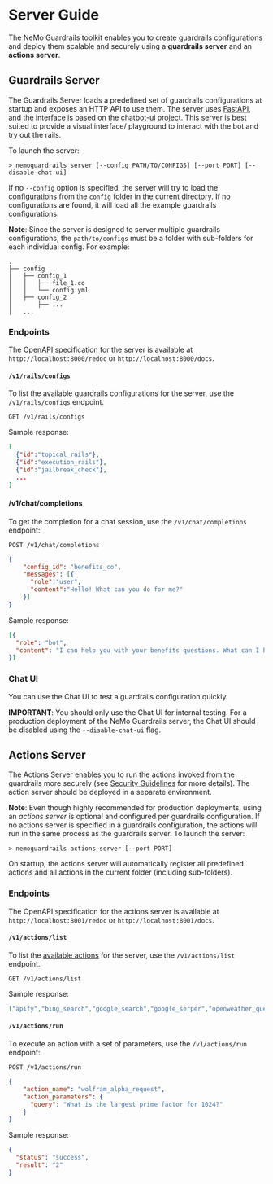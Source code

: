 # Server Guide

The NeMo Guardrails toolkit enables you to create guardrails configurations and deploy them scalable and securely using a **guardrails server** and an **actions server**.

## Guardrails Server

The Guardrails Server loads a predefined set of guardrails configurations at startup and exposes an HTTP API to use them. The server uses [FastAPI](https://fastapi.tiangolo.com/), and the interface is based on the [chatbot-ui](https://github.com/mckaywrigley/chatbot-ui) project. This server is best suited to provide a visual interface/ playground to interact with the bot and try out the rails.

To launch the server:

```
> nemoguardrails server [--config PATH/TO/CONFIGS] [--port PORT] [--disable-chat-ui]
```

If no `--config` option is specified, the server will try to load the configurations from the `config` folder in the current directory. If no configurations are found, it will load all the example guardrails configurations.

**Note**: Since the server is designed to server multiple guardrails configurations, the `path/to/configs` must be a folder with sub-folders for each individual config. For example:

```
.
├── config
│   ├── config_1
│   │   ├── file_1.co
│   │   └── config.yml
│   ├── config_2
│       ├── ...
│   ...
```

### Endpoints

The OpenAPI specification for the server is available at `http://localhost:8000/redoc` or `http://localhost:8000/docs`.

#### `/v1/rails/configs`

To list the available guardrails configurations for the server, use the `/v1/rails/configs` endpoint.

```
GET /v1/rails/configs
```

Sample response:
```json
[
  {"id":"topical_rails"},
  {"id":"execution_rails"},
  {"id":"jailbreak_check"},
  ...
]
```

#### /v1/chat/completions

To get the completion for a chat session, use the `/v1/chat/completions` endpoint:
```
POST /v1/chat/completions
```
```json
{
    "config_id": "benefits_co",
    "messages": [{
      "role":"user",
      "content":"Hello! What can you do for me?"
    }]
}
```

Sample response:

```json
[{
  "role": "bot",
  "content": "I can help you with your benefits questions. What can I help you with?"
}]
```

### Chat UI

You can use the Chat UI to test a guardrails configuration quickly.

**IMPORTANT**: You should only use the Chat UI for internal testing. For a production deployment of the NeMo Guardrails server, the Chat UI should be disabled using the `--disable-chat-ui` flag.

## Actions Server

The Actions Server enables you to run the actions invoked from the guardrails more securely (see [Security Guidelines](../security/guidelines.md) for more details). The action server should be deployed in a separate environment.

**Note**: Even though highly recommended for production deployments, using an *actions server* is optional and configured per guardrails configuration. If no actions server is specified in a guardrails configuration, the actions will run in the same process as the guardrails server. To launch the server:

```
> nemoguardrails actions-server [--port PORT]
```

On startup, the actions server will automatically register all predefined actions and all actions in the current folder (including sub-folders).

### Endpoints

The OpenAPI specification for the actions server is available at `http://localhost:8001/redoc` or `http://localhost:8001/docs`.

#### `/v1/actions/list`

To list the [available actions](./python-api.md#actions) for the server, use the `/v1/actions/list` endpoint.

```
GET /v1/actions/list
```

Sample response:
```json
["apify","bing_search","google_search","google_serper","openweather_query","searx_search","serp_api_query","wikipedia_query","wolframalpha_query","zapier_nla_query"]
```

#### `/v1/actions/run`

To execute an action with a set of parameters, use the `/v1/actions/run` endpoint:
```
POST /v1/actions/run
```
```json
{
    "action_name": "wolfram_alpha_request",
    "action_parameters": {
      "query": "What is the largest prime factor for 1024?"
    }
}
```

Sample response:

```json
{
  "status": "success",
  "result": "2"
}
```
